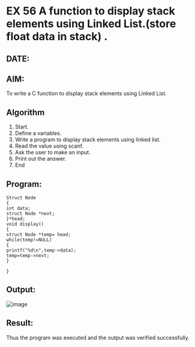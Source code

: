 # EX 56 A function to display stack elements using Linked List.(store float data in stack) .
## DATE:
## AIM:
To write a C function to display stack elements using Linked List.

## Algorithm
1. Start. 
2. Define a variables. 
3. Write a program to display stack elements using linked list. 
4. Read the value using scanf. 
5. Ask the user to make an input. 
6. Print out the answer. 
7. End 
## Program:
```
Struct Node 
{ 
int data; 
struct Node *next; 
}*head; 
void display() 
{ 
struct Node *temp= head; 
while(temp!=NULL) 
{ 
printf("%d\n",temp->data); 
temp=temp->next; 
} 
 
}
```
## Output:

![image](https://github.com/user-attachments/assets/febd2b64-c8eb-4dda-bc3a-ad746a67ac5b)


## Result:
Thus the program was executed and the output was verified successfully.
